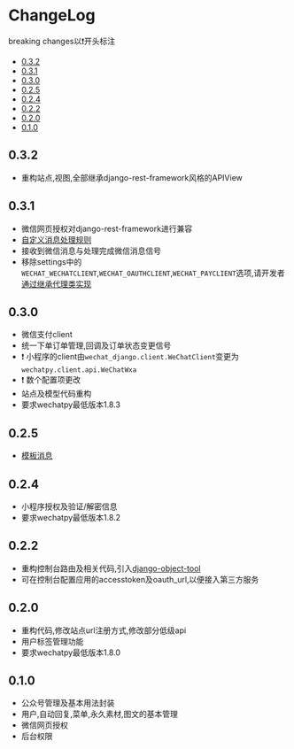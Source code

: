# ChangeLog

breaking changes以:exclamation:开头标注
- [0.3.2](#032)
- [0.3.1](#031)
- [0.3.0](#030)
- [0.2.5](#025)
- [0.2.4](#024)
- [0.2.2](#022)
- [0.2.0](#020)
- [0.1.0](#010)

## 0.3.2
* 重构站点,视图,全部继承django-rest-framework风格的APIView

## 0.3.1
* 微信网页授权对django-rest-framework进行兼容
* [自定义消息处理规则](docs/cookbook/messages.md#自定义处理规则)
* 接收到微信消息与处理完成微信消息信号
* 移除settings中的`WECHAT_WECHATCLIENT`,`WECHAT_OAUTHCLIENT`,`WECHAT_PAYCLIENT`选项,请开发者[通过继承代理类实现](docs/cookbook/advance-dev.md#使用自定义请求客户端)

## 0.3.0
* 微信支付client
* 统一下单订单管理,回调及订单状态变更信号
* :exclamation: 小程序的client由`wechat_django.client.WeChatClient`变更为`wechatpy.client.api.WeChatWxa`
* :exclamation: 数个配置项更改
* 站点及模型代码重构
* 要求wechatpy最低版本1.8.3

## 0.2.5
* [模板消息](docs/cookbook/messages.md#模板消息)

## 0.2.4
* 小程序授权及验证/解密信息
* 要求wechatpy最低版本1.8.2

## 0.2.2
* 重构控制台路由及相关代码,引入[django-object-tool](https://github.com/Xavier-Lam/django-object-tool)
* 可在控制台配置应用的accesstoken及oauth_url,以便接入第三方服务

## 0.2.0
* 重构代码,修改站点url注册方式,修改部分低级api
* 用户标签管理功能
* 要求wechatpy最低版本1.8.0

## 0.1.0
* 公众号管理及基本用法封装
* 用户,自动回复,菜单,永久素材,图文的基本管理
* 微信网页授权
* 后台权限